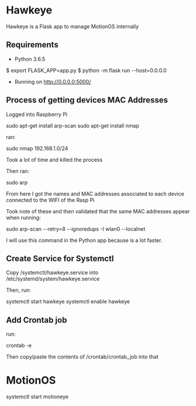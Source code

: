 # Hawkeye

Hawkeye is a Flask app to manage MotionOS internally

## Requirements

- Python 3.6.5

$ export FLASK_APP=app.py
$ python -m flask run --host=0.0.0.0
 * Running on http://0.0.0.0:5000/

## Process of getting devices MAC Addresses

Logged into Raspberry Pi

sudo apt-get install arp-scan
sudo apt-get install nmap

ran:

sudo nmap 192.168.1.0/24 

Took a lot of time and killed the process

Then ran:

sudo arp

From here I got the names and MAC addresses associated to each device connected to the WIFI of the Rasp Pi

Took note of these and then validated that the same MAC addresses appear when running:

sudo arp-scan --retry=8 --ignoredups -I wlan0 --localnet

I will use this command in the Python app because is a lot faster.

## Create Service for Systemctl

Copy /systemctl/hawkeye.service into /etc/systemd/system/hawkeye.service

Then, run:

systemctl start hawkeye
systemctl enable hawkeye

## Add Crontab job

run:

crontab -e

Then copy/paste the contents of /crontab/crontab_job into that

# MotionOS

systemctl start motioneye
